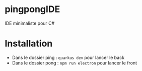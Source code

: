 # pingpongIDE
IDE minimaliste pour C#

# Installation
- Dans le dossier ping : `quarkus dev` pour lancer le back
- Dans le dossier pong : `npm run electron` pour lancer le front

